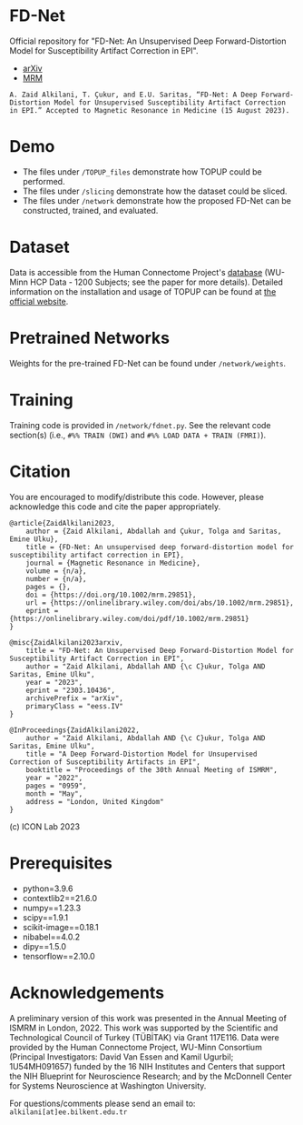 # FD-Net
Official repository for "FD-Net: An Unsupervised Deep Forward-Distortion Model for Susceptibility Artifact Correction in EPI".
- [arXiv](https://arxiv.org/abs/2303.10436)
- [MRM](https://onlinelibrary.wiley.com/doi/full/10.1002/mrm.29851)

```A. Zaid Alkilani, T. Çukur, and E.U. Saritas, “FD-Net: A Deep Forward-Distortion Model for Unsupervised Susceptibility Artifact Correction in EPI.” Accepted to Magnetic Resonance in Medicine (15 August 2023).```

# Demo
- The files under ```/TOPUP_files``` demonstrate how TOPUP could be performed.
- The files under ```/slicing``` demonstrate how the dataset could be sliced.
- The files under ```/network``` demonstrate how the proposed FD-Net can be constructed, trained, and evaluated.

# Dataset
Data is accessible from the Human Connectome Project's [database](https://db.humanconnectome.org/) (WU-Minn HCP Data - 1200 Subjects; see the paper for more details). Detailed information on the installation and usage of TOPUP can be found at [the official website](https://fsl.fmrib.ox.ac.uk/fsl/fslwiki/topup).

# Pretrained Networks
Weights for the pre-trained FD-Net can be found under ```/network/weights```.

# Training
Training code is provided in ```/network/fdnet.py```. See the relevant code section(s) (i.e., ```#%% TRAIN (DWI)``` and ```#%% LOAD DATA + TRAIN (FMRI)```).

# Citation
You are encouraged to modify/distribute this code. However, please acknowledge this code and cite the paper appropriately.

```
@article{ZaidAlkilani2023,
	author = {Zaid Alkilani, Abdallah and Çukur, Tolga and Saritas, Emine Ulku},
	title = {FD-Net: An unsupervised deep forward-distortion model for susceptibility artifact correction in EPI},
	journal = {Magnetic Resonance in Medicine},
	volume = {n/a},
	number = {n/a},
	pages = {},
	doi = {https://doi.org/10.1002/mrm.29851},
	url = {https://onlinelibrary.wiley.com/doi/abs/10.1002/mrm.29851},
	eprint = {https://onlinelibrary.wiley.com/doi/pdf/10.1002/mrm.29851}
}

@misc{ZaidAlkilani2023arxiv,
	title = "FD-Net: An Unsupervised Deep Forward-Distortion Model for Susceptibility Artifact Correction in EPI", 
	author = "Zaid Alkilani, Abdallah AND {\c C}ukur, Tolga AND Saritas, Emine Ulku",
	year = "2023",
  	eprint = "2303.10436",
  	archivePrefix = "arXiv",
  	primaryClass = "eess.IV"
}

@InProceedings{ZaidAlkilani2022,
  	author = "Zaid Alkilani, Abdallah AND {\c C}ukur, Tolga AND Saritas, Emine Ulku",
	title = "A Deep Forward-Distortion Model for Unsupervised Correction of Susceptibility Artifacts in EPI",
	booktitle = "Proceedings of the 30th Annual Meeting of ISMRM",
	year = "2022",
	pages = "0959",
 	month = "May",
	address = "London, United Kingdom"
}

```
(c) ICON Lab 2023

# Prerequisites
- python=3.9.6
- contextlib2==21.6.0
- numpy==1.23.3
- scipy==1.9.1
- scikit-image==0.18.1
- nibabel==4.0.2
- dipy==1.5.0
- tensorflow==2.10.0

# Acknowledgements
A preliminary version of this work was presented in the Annual Meeting of ISMRM in London, 2022. This work was supported by the Scientific and Technological Council of Turkey (TÜBİTAK) via Grant 117E116. Data were provided by the Human Connectome Project, WU-Minn Consortium (Principal Investigators: David Van Essen and Kamil Ugurbil; 1U54MH091657) funded by the 16 NIH Institutes and Centers that support the NIH Blueprint for Neuroscience Research; and by the McDonnell Center for Systems Neuroscience at Washington University.

For questions/comments please send an email to: `alkilani[at]ee.bilkent.edu.tr`
